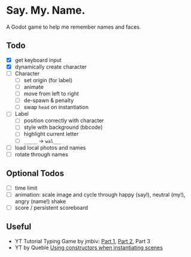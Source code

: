 # Say. My. Name.
A Godot game to help me remember names and faces.

## Todo
- [x] get keyboard input
- [x] dynamically create character
- [ ] Character
    - [ ] set origin (for label)
    - [ ] animate
    - [ ] move from left to right
    - [ ] de-spawn & penalty
    - [ ] swap `head` on instantiation
- [ ] Label
    - [ ] position correctly with character
    - [ ] style with background (bbcode)
    - [ ] highlight current letter
    - [ ] `_____` -> `wal___`
- [ ] load local photos and names 
- [ ] rotate through names

## Optional Todos
- [ ] time limit
- [ ] animation: scale image and cycle through happy (say!), neutral (my!), angry (name!) shake
- [ ] score / persistent scoreboard

## Useful
- YT Tutorial Typing Game by jmbiv: [Part 1](https://www.youtube.com/watch?v=qRPI_c9qI1o), [Part 2](https://www.youtube.com/watch?v=CoLRvfk6tbk), Part 3
- YT by Queble [Using constructors when instantiating scenes](https://www.youtube.com/watch?v=u9aMR50yjCE)

